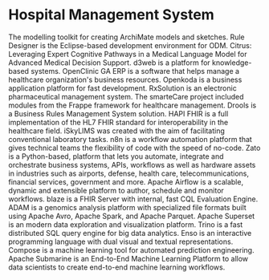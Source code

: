 # Hospital Management System

The modelling toolkit for creating ArchiMate models and sketches. Rule Designer is the Eclipse-based development environment for ODM. Citrus: Leveraging Expert Cognitive Pathways in a Medical Language Model for Advanced Medical Decision Support. d3web is a platform for knowledge-based systems. OpenClinic GA ERP is a software that helps manage a healthcare organization's business resources. Openkoda is a business application platform for fast development. RxSolution is an electronic pharmaceutical management system. The smarteCare project included modules from the Frappe framework for healthcare management. Drools is a Business Rules Management System solution. HAPI FHIR is a full implementation of the HL7 FHIR standard for interoperability in the healthcare field. iSkyLIMS was created with the aim of facilitating conventional laboratory tasks. n8n is a workflow automation platform that gives technical teams the flexibility of code with the speed of no-code. Zato is a Python-based, platform that lets you automate, integrate and orchestrate business systems, APIs, workflows as well as hardware assets in industries such as airports, defense, health care, telecommunications, financial services, government and more. Apache Airflow is a scalable, dynamic and extensible platform to author, schedule and monitor workflows. blaze is a FHIR Server with internal, fast CQL Evaluation Engine. ADAM is a genomics analysis platform with specialized file formats built using Apache Avro, Apache Spark, and Apache Parquet. Apache Superset is an modern data exploration and visualization platform. Trino is a fast distributed SQL query engine for big data analytics. Enso is an interactive programming language with dual visual and textual representations. Compose is a machine learning tool for automated prediction engineering. Apache Submarine is an End-to-End Machine Learning Platform to allow data scientists to create end-to-end machine learning workflows.